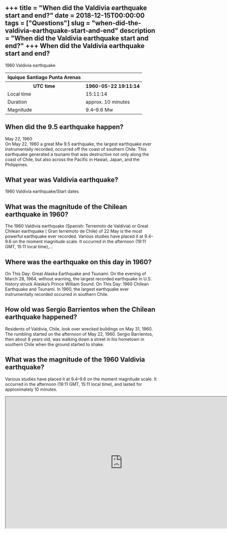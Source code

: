 +++
title = "When did the Valdivia earthquake start and end?"
date = 2018-12-15T00:00:00
tags = ["Questions"]
slug = "when-did-the-valdivia-earthquake-start-and-end"
description = "When did the Valdivia earthquake start and end?"
+++
When did the Valdivia earthquake start and end?
-----------------------------------------------

1960 Valdivia earthquake

<table><tr><th>Iquique Santiago Punta Arenas</th></tr><tr><th>UTC time</th><th>1960-05-22 19:11:14</th></tr><tr><td>Local time</td><td>15:11:14</td></tr><tr><td>Duration</td><td>approx. 10 minutes</td></tr><tr><td>Magnitude</td><td>9.4–9.6 Mw</td></tr></table>

When did the 9.5 earthquake happen?
-----------------------------------

May 22, 1960  
On May 22, 1960 a great Mw 9.5 earthquake, the largest earthquake ever instrumentally recorded, occurred off the coast of southern Chile. This earthquake generated a tsunami that was destructive not only along the coast of Chile, but also across the Pacific in Hawaii, Japan, and the Philippines.

What year was Valdivia earthquake?
----------------------------------

1960 Valdivia earthquake/Start dates

What was the magnitude of the Chilean earthquake in 1960?
---------------------------------------------------------

The 1960 Valdivia earthquake (Spanish: Terremoto de Valdivia) or Great Chilean earthquake ( Gran terremoto de Chile) of 22 May is the most powerful earthquake ever recorded. Various studies have placed it at 9.4–9.6 on the moment magnitude scale. It occurred in the afternoon (19:11 GMT, 15:11 local time),…

Where was the earthquake on this day in 1960?
---------------------------------------------

On This Day: Great Alaska Earthquake and Tsunami. On the evening of March 28, 1964, without warning, the largest recorded earthquake in U.S. history struck Alaska’s Prince William Sound. On This Day: 1960 Chilean Earthquake and Tsunami. In 1960, the largest earthquake ever instrumentally recorded occurred in southern Chile.

How old was Sergio Barrientos when the Chilean earthquake happened?
-------------------------------------------------------------------

Residents of Valdivia, Chile, look over wrecked buildings on May 31, 1960. The rumbling started on the afternoon of May 22, 1960. Sergio Barrientos, then about 8 years old, was walking down a street in his hometown in southern Chile when the ground started to shake.

What was the magnitude of the 1960 Valdivia earthquake?
-------------------------------------------------------

Various studies have placed it at 9.4–9.6 on the moment magnitude scale. It occurred in the afternoon (19:11 GMT, 15:11 local time), and lasted for approximately 10 minutes.

<iframe allow="accelerometer; autoplay; clipboard-write; encrypted-media; gyroscope; picture-in-picture" allowfullscreen="" class="__youtube_prefs__  epyt-is-override  no-lazyload" data-no-lazy="1" data-origheight="433" data-origwidth="770" data-skipgform_ajax_framebjll="" height="433" id="_ytid_10470" loading="lazy" src="https://www.youtube.com/embed/XyPH0JRahNU?enablejsapi=1&autoplay=0&cc_load_policy=0&cc_lang_pref=&iv_load_policy=1&loop=0&modestbranding=0&rel=1&fs=1&playsinline=0&autohide=2&theme=dark&color=red&controls=1&" title="YouTube player" width="770"></iframe>